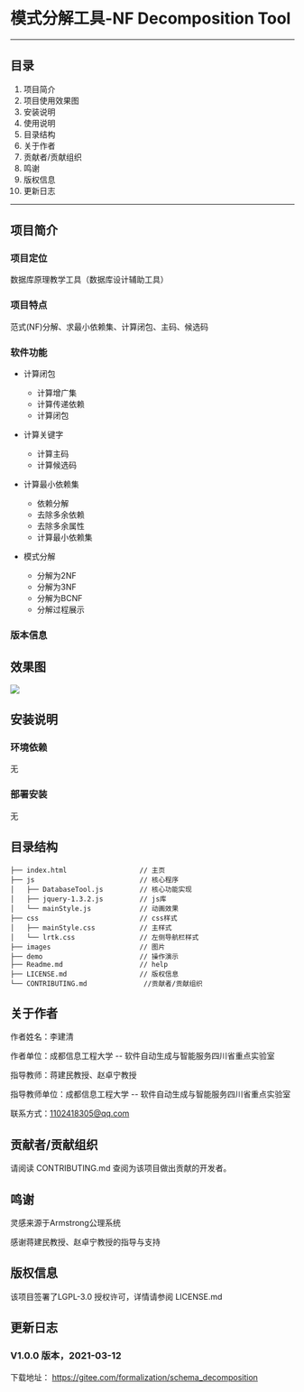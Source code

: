 # 模式分解工具-NF Decomposition Tool

------

## 目录

1. 项目简介
2. 项目使用效果图
3. 安装说明
4. 使用说明
5. 目录结构
6. 关于作者
7. 贡献者/贡献组织
8. 鸣谢
9. 版权信息
10. 更新日志

------

## 项目简介

### 项目定位

数据库原理教学工具（数据库设计辅助工具）

### 项目特点

范式(NF)分解、求最小依赖集、计算闭包、主码、候选码

### 软件功能

- 计算闭包

  + 计算增广集
  + 计算传递依赖
  + 计算闭包

- 计算关键字

  + 计算主码
  + 计算候选码

- 计算最小依赖集

  + 依赖分解
  + 去除多余依赖
  + 去除多余属性
  + 计算最小依赖集

- 模式分解

  + 分解为2NF
  + 分解为3NF
  + 分解为BCNF
  + 分解过程展示

  

### 版本信息



## 效果图

![](https://gitee.com/formalization/schema_decomposition/raw/master/images/interface.png)

## 安装说明

### 环境依赖

无

### 部署安装

无

## 目录结构

```
├── index.html                  // 主页
├── js                          // 核心程序
│   ├── DatabaseTool.js         // 核心功能实现
│   ├── jquery-1.3.2.js         // js库 
│   └── mainStyle.js         	// 动画效果
├── css							// css样式
│   ├── mainStyle.css           // 主样式
│   └── lrtk.css                // 左侧导航栏样式      
├── images                      // 图片
├── demo                        // 操作演示
├── Readme.md                   // help
├── LICENSE.md              	// 版权信息
└── CONTRIBUTING.md         	 //贡献者/贡献组织

```

## 关于作者

作者姓名：李建清

作者单位：成都信息工程大学 -- 软件自动生成与智能服务四川省重点实验室

指导教师：蒋建民教授、赵卓宁教授

指导教师单位：成都信息工程大学 -- 软件自动生成与智能服务四川省重点实验室

联系方式：1102418305@qq.com

## 贡献者/贡献组织

请阅读 CONTRIBUTING.md 查阅为该项目做出贡献的开发者。

## 鸣谢

灵感来源于Armstrong公理系统

感谢蒋建民教授、赵卓宁教授的指导与支持

## 版权信息

该项目签署了LGPL-3.0 授权许可，详情请参阅 LICENSE.md

## 更新日志

### V1.0.0 版本，2021-03-12

下载地址： https://gitee.com/formalization/schema_decomposition